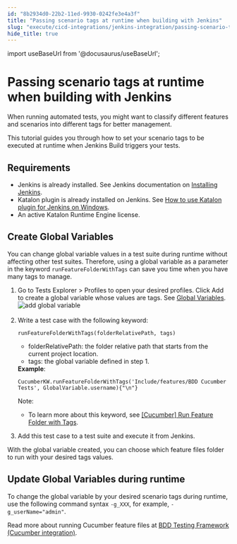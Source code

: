 ```yaml
---
id: "8b2934d0-22b2-11ed-9930-0242fe3e4a3f"
title: "Passing scenario tags at runtime when building with Jenkins"
slug: "execute/cicd-integrations/jenkins-integration/passing-scenario-tags-at-runtime-when-building-with-jenkins"
hide_title: true
---
```

import useBaseUrl from '@docusaurus/useBaseUrl';


# <a id="id" class="anchor_top_offset"/><a id="ariaid-title1" class="anchor_top_offset"/>Passing scenario tags at runtime when building with Jenkins

<p xmlns="http://www.w3.org/1999/xhtml" className="p">When running automated tests, you might want to classify different features and scenarios into different tags for better management.</p> 
<p xmlns="http://www.w3.org/1999/xhtml" className="p">This tutorial guides you through how to set your scenario tags to be executed at runtime when Jenkins Build triggers your tests.</p> 

## Requirements

<div xmlns="http://www.w3.org/1999/xhtml" className="p"><ul className="ul"><li className="li">Jenkins is already installed. See Jenkins documentation on <a className="xref j-external-link" href="https://www.jenkins.io/doc/book/installing/" target="_blank">Installing Jenkins</a>.</li><li className="li">Katalon plugin is already installed on Jenkins. See <a className="xref" href="/docs/execute/cicd-integrations/jenkins-integration/use-katalon-plugins-for-jenkins-integration/use-katalon-plugins-for-jenkins-integration-on-windowsmacos#id_2">How to use Katalon plugin for Jenkins on Windows</a>.</li><li className="li">An active Katalon Runtime Engine license.</li></ul></div>

## <a id="task-8549" class="anchor_top_offset"/>Create Global Variables

<section xmlns="http://www.w3.org/1999/xhtml" className="section context"><p className="p">You can change global variable values in a test suite during     runtime without affecting other test suites. Therefore, using a     global variable as a parameter in the keyword     <code className="ph codeph">runFeatureFolderWithTags</code> can save you time when you     have many tags to manage.</p></section> 
<ol xmlns="http://www.w3.org/1999/xhtml" className="ol steps"><li className="li step stepexpand"><span className="ph cmd">Go to <span className="ph uicontrol">Tests Explorer</span> &gt;       <span className="ph uicontrol">Profiles</span> to open your desired profiles. Click       <span className="ph uicontrol">Add</span> to create a global variable whose values are       tags. See <a className="xref" href="/docs/create-tests/data-driven-testing/global-variables">Global         Variables</a>.</span><div className="itemgroup info"><img className="image" src={useBaseUrl("https://github.com/katalon-studio/docs-images/raw/master/katalon-studio/docs/jenkins-tag-runtime/globalvariable-tags.png")} width={600} alt="add global variable" /><br /><br /></div></li><li className="li step stepexpand"><span className="ph cmd">Write a test case with the following keyword:</span><div className="itemgroup info"><pre className="pre codeblock"><code>runFeatureFolderWithTags(folderRelativePath, tags)</code></pre><ul className="ul"><li className="li">folderRelativePath: the folder relative path that starts from           the current project location.</li><li className="li">tags: the global variable defined in step 1.</li></ul><strong className="ph b">Example</strong>:<pre className="pre codeblock"><code>CucumberKW.runFeatureFolderWithTags('Include/features/BDD Cucumber Tests', GlobalVariable.username){"\n"}</code></pre><div className="note note note_note"><span className="note__title">Note:</span> <ul className="ul"><li className="li"><p className="p">To learn more about this keyword, see <a className="xref" href="/docs/create-tests/keywords/keyword-description-in-katalon-studio/cucumber-keywords/cucumber-run-feature-folder-with-tags">[Cucumber]                 Run Feature Folder with Tags</a>.</p></li></ul></div></div></li><li className="li step stepexpand"><span className="ph cmd">Add this test case to a test suite and execute it from Jenkins.</span></li></ol> 
<section xmlns="http://www.w3.org/1999/xhtml" className="section result">With the global variable created, you can choose which feature   files folder to run with your desired tags values.</section> 
    

## <a id="id_2" class="anchor_top_offset"/>Update Global Variables during runtime

    
      
<p xmlns="http://www.w3.org/1999/xhtml" className="p">To change the global variable by your desired scenario tags   during runtime, use the following command syntax   <code className="ph codeph">-g_XXX</code>, for example,   <code className="ph codeph">-g_userName="admin"</code>.</p> 
      
<p xmlns="http://www.w3.org/1999/xhtml" className="p">Read more about running Cucumber feature files at <a className="xref" href="/docs/integrations/supported-integrations/supported-integrations-in-katalon-platform#id_cucumber-features-file">BDD     Testing Framework (Cucumber integration)</a>.</p> 
    
  
